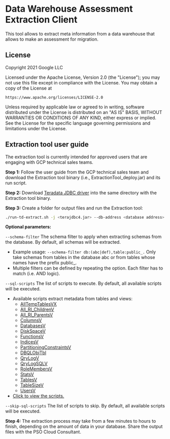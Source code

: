 # Data Warehouse Assessment Extraction Client

This tool allows to extract meta information from a data warehouse that allows
to make an assessment for migration.

## License

Copyright 2021 Google LLC

Licensed under the Apache License, Version 2.0 (the "License");
you may not use this file except in compliance with the License.
You may obtain a copy of the License at

    https://www.apache.org/licenses/LICENSE-2.0

Unless required by applicable law or agreed to in writing, software
distributed under the License is distributed on an "AS IS" BASIS,
WITHOUT WARRANTIES OR CONDITIONS OF ANY KIND, either express or implied.
See the License for the specific language governing permissions and
limitations under the License.

## Extraction tool user guide
The extraction tool is currently intended for approved users that are engaging
with GCP technical sales teams.

**Step 1:** Follow the user guide from the GCP technical sales team and download
the Extraction tool binary (i.e., ExtractionTool_deploy.jar) and its run script.

**Step 2:** Download [Teradata JDBC driver](https://downloads.teradata.com/download/connectivity/jdbc-driver) into the same directory with the Extraction tool binary.

**Step 3:** Create a folder for output files and run the Extraction tool:
```bash
./run-td-extract.sh -j <terajdbc4.jar> --db-address <database address> --output <output path> --db-user <db user>
```

**Optional parameters:**

`--schema-filter`  The schema filter to apply when extracting schemas from the database. By default, all schemas will be extracted.
- Example usage: `--schema-filter db:(abc|def),table:public_.`
  Only take schemas from tables in the database abc or from tables whose names have the prefix public_.
- Multiple filters can be defined by repeating the option. Each filter has to match (i.e. AND logic).

`--sql-scripts`  The list of scripts to execute. By default, all available scripts will be executed.
- Available scripts extract metadata from tables and views:
  - [AllTempTablesVX](https://docs.teradata.com/r/oiS9ixs2ypIQvjTUOJfgoA/FVKCCZtalFF_UOT2PcPfrA)
  - [All_RI_ChildrenV](https://docs.teradata.com/r/oiS9ixs2ypIQvjTUOJfgoA/CDg3b4d71cfITbRjAAQM5Q)
  - [All_RI_ParentsV](https://docs.teradata.com/r/oiS9ixs2ypIQvjTUOJfgoA/KjM9MSv3K5G5Q_gCTNtGZw)
  - [ColumnsV](https://docs.teradata.com/r/oiS9ixs2ypIQvjTUOJfgoA/fQ8NslP6DDESV0ZiODLlIw)
  - [DatabasesV](https://docs.teradata.com/r/oiS9ixs2ypIQvjTUOJfgoA/GqTx8VuBIkfaC4fso9f5cw)
  - [DiskSpaceV](https://docs.teradata.com/r/oiS9ixs2ypIQvjTUOJfgoA/ZhJCNhtQ1i4llpxKkYn7eA)
  - [FunctionsV](https://docs.teradata.com/r/oiS9ixs2ypIQvjTUOJfgoA/hx9hvPb9EvS6TP9Ta2PUzQ)
  - [IndicesV](https://docs.teradata.com/r/oiS9ixs2ypIQvjTUOJfgoA/qkWdqMUH7HZaIkY_pSQUng)
  - [PartitioningConstraintsV](https://docs.teradata.com/r/oiS9ixs2ypIQvjTUOJfgoA/G5eOtdk_Z5xjAgAderQlQg)
  - [DBQLObjTbl](https://docs.teradata.com/r/B7Lgdw6r3719WUyiCSJcgw/eOMXq~u5PwRV5GrooD6_9A)
  - [QryLogV](https://docs.teradata.com/r/oiS9ixs2ypIQvjTUOJfgoA/sT8ifzajeQ9jMx7ciiu1dA)
  - [QryLogSQLV](https://docs.teradata.com/r/oiS9ixs2ypIQvjTUOJfgoA/SQqDiRkDlOLYNSZ4dBRIGQ)
  - [RoleMembersV](https://docs.teradata.com/r/oiS9ixs2ypIQvjTUOJfgoA/y5EHNeWIu1uFk5714KHTaw)
  - [StatsV](https://docs.teradata.com/r/oiS9ixs2ypIQvjTUOJfgoA/nLsDT6mdwnn1QrOG35ttMw)
  - [TablesV](https://docs.teradata.com/r/oiS9ixs2ypIQvjTUOJfgoA/JKGDTOsfv6_gr8wswcE9eA)
  - [TableSizeV](https://docs.teradata.com/r/oiS9ixs2ypIQvjTUOJfgoA/qQd_5O6fT0QrDcSfDEZj~Q)
  - [UsersV](https://docs.teradata.com/r/oiS9ixs2ypIQvjTUOJfgoA/rES2eYXMN2IBoFBIPIWz0Q)
- [Click to view the scripts.](src/java/com/google/cloud/bigquery/dwhassessment/extractiontool/dbscripts)

`--skip-sql-scripts` The list of scripts to skip. By default, all available scripts will be executed.

**Step 4:** The extraction process may take from a few minutes to hours to finish,
depending on the amount of data in your database. Share the output files with
the PSO Cloud Consultant.
